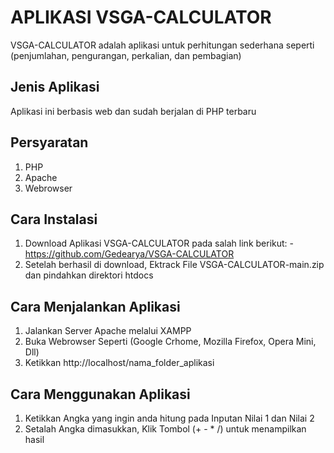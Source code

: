 # APLIKASI VSGA-CALCULATOR

VSGA-CALCULATOR adalah aplikasi untuk perhitungan sederhana seperti (penjumlahan, pengurangan, perkalian, dan pembagian)

## Jenis Aplikasi

Aplikasi ini berbasis web dan sudah berjalan di PHP terbaru

## Persyaratan

1. PHP
2. Apache
3. Webrowser

## Cara Instalasi

1. Download Aplikasi VSGA-CALCULATOR pada salah link berikut: -https://github.com/Gedearya/VSGA-CALCULATOR
2. Setelah berhasil di download, Ektrack File VSGA-CALCULATOR-main.zip dan pindahkan direktori htdocs

## Cara Menjalankan Aplikasi

1.  Jalankan Server Apache melalui XAMPP
2.  Buka Webrowser Seperti (Google Crhome, Mozilla Firefox, Opera Mini, Dll)
3.  Ketikkan http://localhost/nama_folder_aplikasi

## Cara Menggunakan Aplikasi

1. Ketikkan Angka yang ingin anda hitung pada Inputan Nilai 1 dan Nilai 2
2. Setalah Angka dimasukkan, Klik Tombol (+ - \* /) untuk menampilkan hasil
